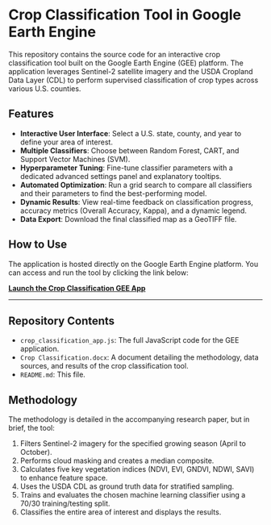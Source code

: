 # Crop Classification Tool in Google Earth Engine

This repository contains the source code for an interactive crop classification tool built on the Google Earth Engine (GEE) platform. The application leverages Sentinel-2 satellite imagery and the USDA Cropland Data Layer (CDL) to perform supervised classification of crop types across various U.S. counties.

## Features

- **Interactive User Interface**: Select a U.S. state, county, and year to define your area of interest.
- **Multiple Classifiers**: Choose between Random Forest, CART, and Support Vector Machines (SVM).
- **Hyperparameter Tuning**: Fine-tune classifier parameters with a dedicated advanced settings panel and explanatory tooltips.
- **Automated Optimization**: Run a grid search to compare all classifiers and their parameters to find the best-performing model.
- **Dynamic Results**: View real-time feedback on classification progress, accuracy metrics (Overall Accuracy, Kappa), and a dynamic legend.
- **Data Export**: Download the final classified map as a GeoTIFF file.

## How to Use

The application is hosted directly on the Google Earth Engine platform. You can access and run the tool by clicking the link below:

**[Launch the Crop Classification GEE App]([https://earthengine.google.com/your-gee-app-link-here](https://crop-classification-467508.projects.earthengine.app/view/crop-classification))**

***

## Repository Contents

- `crop_classification_app.js`: The full JavaScript code for the GEE application.
- `Crop Classification.docx`: A document detailing the methodology, data sources, and results of the crop classification tool.
- `README.md`: This file.

## Methodology

The methodology is detailed in the accompanying research paper, but in brief, the tool:
1.  Filters Sentinel-2 imagery for the specified growing season (April to October).
2.  Performs cloud masking and creates a median composite.
3.  Calculates five key vegetation indices (NDVI, EVI, GNDVI, NDWI, SAVI) to enhance feature space.
4.  Uses the USDA CDL as ground truth data for stratified sampling.
5.  Trains and evaluates the chosen machine learning classifier using a 70/30 training/testing split.
6.  Classifies the entire area of interest and displays the results.
